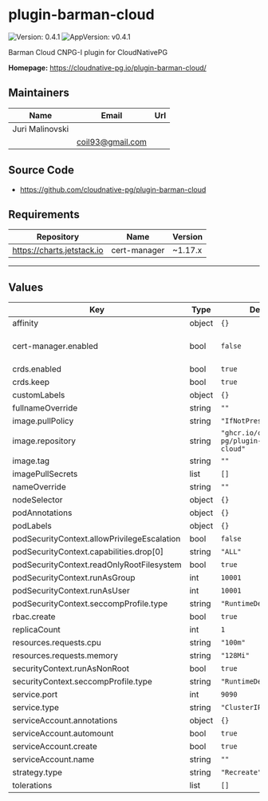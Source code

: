 # plugin-barman-cloud

![Version: 0.4.1](https://img.shields.io/badge/Version-0.4.1-informational?style=flat-square) ![AppVersion: v0.4.1](https://img.shields.io/badge/AppVersion-v0.4.1-informational?style=flat-square)

Barman Cloud CNPG-I plugin for CloudNativePG

**Homepage:** <https://cloudnative-pg.io/plugin-barman-cloud/>

## Maintainers

| Name | Email | Url |
| ---- | ------ | --- |
| Juri Malinovski |  |  |
|  | <coil93@gmail.com> |  |

## Source Code

* <https://github.com/cloudnative-pg/plugin-barman-cloud>

## Requirements

| Repository | Name | Version |
|------------|------|---------|
| https://charts.jetstack.io | cert-manager | ~1.17.x |

---

## Values

| Key | Type | Default | Description |
|-----|------|---------|-------------|
| affinity | object | `{}` |  |
| cert-manager.enabled | bool | `false` | Install cert-manager together. |
| crds.enabled | bool | `true` |  |
| crds.keep | bool | `true` |  |
| customLabels | object | `{}` |  |
| fullnameOverride | string | `""` |  |
| image.pullPolicy | string | `"IfNotPresent"` |  |
| image.repository | string | `"ghcr.io/cloudnative-pg/plugin-barman-cloud"` |  |
| image.tag | string | `""` |  |
| imagePullSecrets | list | `[]` |  |
| nameOverride | string | `""` |  |
| nodeSelector | object | `{}` |  |
| podAnnotations | object | `{}` |  |
| podLabels | object | `{}` |  |
| podSecurityContext.allowPrivilegeEscalation | bool | `false` |  |
| podSecurityContext.capabilities.drop[0] | string | `"ALL"` |  |
| podSecurityContext.readOnlyRootFilesystem | bool | `true` |  |
| podSecurityContext.runAsGroup | int | `10001` |  |
| podSecurityContext.runAsUser | int | `10001` |  |
| podSecurityContext.seccompProfile.type | string | `"RuntimeDefault"` |  |
| rbac.create | bool | `true` |  |
| replicaCount | int | `1` |  |
| resources.requests.cpu | string | `"100m"` |  |
| resources.requests.memory | string | `"128Mi"` |  |
| securityContext.runAsNonRoot | bool | `true` |  |
| securityContext.seccompProfile.type | string | `"RuntimeDefault"` |  |
| service.port | int | `9090` |  |
| service.type | string | `"ClusterIP"` |  |
| serviceAccount.annotations | object | `{}` |  |
| serviceAccount.automount | bool | `true` |  |
| serviceAccount.create | bool | `true` |  |
| serviceAccount.name | string | `""` |  |
| strategy.type | string | `"Recreate"` |  |
| tolerations | list | `[]` |  |
